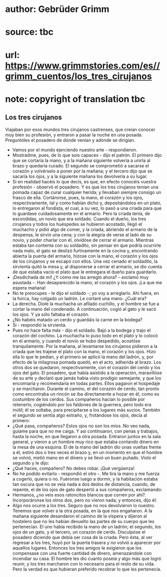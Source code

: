 # author: Gebrüder Grimm
# source: tbc
# url: https://www.grimmstories.com/es//grimm_cuentos/los_tres_cirujanos
# note: copyright of translation tbc

## Los tres cirujanos 

Viajaban por esos mundos tres cirujanos castrenses, que creían conocer
muy bien su profesión, y entraron a pasar la noche en una posada.
Preguntóles el posadero de dónde venían y adónde se dirigían.
- Vamos por el mundo ejerciendo nuestro arte - respondieron.
- Mostradme, pues, de lo que sois capaces - dijo el patrón.
El primero dijo que se cortaría la mano, y a la mañana siguiente
volvería a unirla al brazo y quedaría curado. El segundo se comprometió
a sacarse el corazón y volvérselo a poner por la mañana; y el tercero
dijo que se sacaría los ojos, y a la siguiente mañana los devolvería a
su lugar.
- Si en realidad hacéis lo que decís, es que, en efecto conocéis vuestra
profesión - observó el posadero. Y es que los tres cirujanos tenían una
pomada capaz de curar cualquier herida; y llevaban siempre consigo un
frasco de ella.
Cortáronse, pues, la mano, el corazón y los ojos, respectivamente, tal y
como habían dicho y, depositándolos en un plato, lo entregaron al
fondista, el cual, a su vez, lo pasó a una criada para que lo guardase
cuidadosamente en el armario. Pero la criada tenía, de escondidas, un
novio que era soldado. Cuando el dueño, los tres cirujanos y todos los
huéspedes se hubieron acostado, llegó el muchacho y pidió algo de comer,
y la criada, abriendo el armario de la despensa, le sirvió una cena; y
con la alegría de verse al lado de su novio, y poder charlar con él,
olvidóse de cerrar el armario.
Mientras estaba tan contenta con su soldadito, sin pensar en que podría
ocurrirle nada malo, el gato se deslizó furtivamente en la cocina y,
encontrando abierta la puerta del armario, hízose con la mano, el
corazón y los ojos de los cirujanos y se escapó con ellos. Una vez
cenado el soldadito, la sirvienta quitó la mesa y, al disponerse a
cerrar el armario, se dio cuenta de que estaba vacío el plato que le
entregara el dueño para guardarlo.
- ¡Desdichada de mí! ¿Y cómo me las arreglo ahora? - exclamó muy
asustada -. Han desaparecido la mano, el corazón y los ojos. ¡La que me
espera mañana!
- No te preocupes - le dijo el soldado -; yo voy a arreglarlo. Ahí
fuera, en la horca, hay colgado un ladrón. Le cortaré una mano. ¿Cuál
era?
- La derecha.
Diole la muchacha un afilado cuchillo, y el hombre se fue a cortar la
mano del condenado. A continuación, cogió al gato y le sacó los ojos. Y
ya sólo faltaba el corazón.
- ¿No habéis matado un cerdo y guardáis la carne en la bodega?
- Sí - respondió la sirvienta.
- Pues no hace falta más - dijo el soldado.
Bajó a la bodega y trajo el corazón del cochino. La muchacha lo puso
todo en el plato y lo colocó en el armario, y cuando el novio se hubo
despedido, acostóse tranquilamente.
Por la mañana, al levantarse los cirujanos pidieron a la criada que les
trajese el plato con la mano, el corazón y los ojos. Hizo ella lo que le
pedían, y el primero se aplicó la mano del ladrón, y, por efecto de la
milagrosa pomada quedó, en el acto, adherida al brazo. Los otros dos se
quedaron, respectivamente, con el corazón del cerdo y los ojos del gato.
El posadero, que había asistido a la operación, maravillóse de su arte y
declaró que jamás había visto prodigio semejante, y que los encomiaría y
recomendaría en todas partes. Ellos pagaron el hospedaje y se
marcharon.
Durante el camino, el del corazón de cerdo, tan pronto como encontraba
un rincón se iba directamente a hozar en él, como es costumbre de los
cerdos. Sus compañeros hacían lo posible por retenerlo, cogiéndolo por
los faldones de la guerrera, pero todo era inútil; él se soltaba, para
precipitarse a los lugares más sucios. También el segundo se sentía algo
extraño, y, frotándose los ojos, decía al primero:
- ¿Qué pasa, compañeros? Estos ojos no son los míos. No veo nada, guíame
para que no me caiga.
Y así continuaron, con penas y trabajos, hasta la noche, en que llegaron
a otra posada. Entraron juntos en la sala general, y vieron a un hombre
muy rico que estaba contando dinero en la mesa de una esquina. El de la
mano del ladrón dio unas vueltas frente a él, estiró dos o tres veces el
brazo y, en un momento en que el hombre se volvió, metió mano en el
dinero y se llevó un buen puñado.
Violo el segundo y le dijo:
- ¿Qué haces, compañero? No debes robar. ¡Qué vergüenza!
- No he podido evitarlo - respondió el otro -. Me tira la mano y me
fuerza a cogerlo, quiera o no.
Fuéronse luego a dormir, y la habitación estaba tan oscura que no se
veía nada a dos dedos de distancia, cuando, de repente, el de los ojos
de gato despertó a sus compañeros, exclamando:
- Hermanos, ¿no veis esos ratoncitos blancos que corren por ahí?.
Incorporáronse los otros dos, pero no vieron nada; y entonces, dijo él:
- Algo nos ocurre a los tres. Seguro que no nos devolvieron lo nuestro.
Tenemos que volver a la otra posada, en la que nos engañaron.
A la mañana siguiente desandaron el camino de la víspera y dijeron al
hostelero que no les habían devuelto las partes de su cuerpo que les
pertenecían. El uno había recibido la mano de un ladrón; el segundo, los
ojos de un gato, y el tercero, un corazón de cerdo. Disculpóse el
posadero diciendo que debía ser cosa de la criada. Pero ésta, al ver
regresar a los tres, huyó por la puerta trasera y no volvió a aparecer
por aquellos lugares. Entonces los tres amigos le exigieron que los
compensase con una fuerte cantidad de dinero, amenazándole con incendiar
su casa. El hombre les dio cuanto poseía y algo más que logró reunir, y
los tres marcharon con lo necesario para el resto de su vida. Pero la
verdad es que hubieran preferido recobrar lo que les pertenecía.
